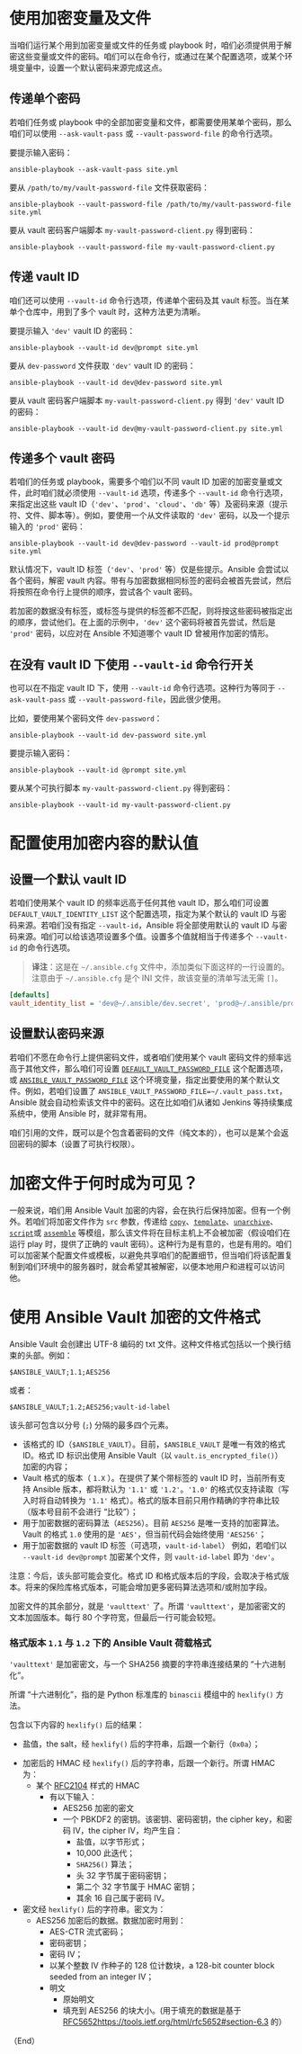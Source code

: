# 使用加密变量及文件

当咱们运行某个用到加密变量或文件的任务或 playbook 时，咱们必须提供用于解密这些变量或文件的密码。咱们可以在命令行，或通过在某个配置选项，或某个环境变量中，设置一个默认密码来源完成这点。


## 传递单个密码



若咱们任务或 playbook 中的全部加密变量和文件，都需要使用某单个密码，那么咱们可以使用 `--ask-vault-pass` 或 `--vault-password-file` 的命令行选项。


要提示输入密码：


```console
ansible-playbook --ask-vault-pass site.yml
```

要从 `/path/to/my/vault-password-file` 文件获取密码：


```console
ansible-playbook --vault-password-file /path/to/my/vault-password-file site.yml
```

要从 vault 密码客户端脚本 `my-vault-password-client.py` 得到密码：


```console
ansible-playbook --vault-password-file my-vault-password-client.py
```


## 传递 vault ID



咱们还可以使用 `--vault-id` 命令行选项，传递单个密码及其 vault 标签。当在某单个仓库中，用到了多个 vault 时，这种方法更为清晰。


要提示输入 `'dev'` vault ID 的密码：

```console
ansible-playbook --vault-id dev@prompt site.yml
```

要从 `dev-password` 文件获取 `'dev'` vault ID 的密码：

```console
ansible-playbook --vault-id dev@dev-password site.yml
```

要从 vault 密码客户端脚本 `my-vault-password-client.py` 得到 `'dev'` vault ID 的密码：

```console
ansible-playbook --vault-id dev@my-vault-password-client.py site.yml
```


## 传递多个 vault 密码

若咱们的任务或 playbook，需要多个咱们以不同 vault ID 加密的加密变量或文件，此时咱们就必须使用 `--vault-id` 选项，传递多个 `--vault-id` 命令行选项，来指定出这些 vault ID（`'dev'`、`'prod'`、`'cloud'`、`'db'` 等）及密码来源（提示符、文件、脚本等）。例如，要使用一个从文件读取的 `'dev'` 密码，以及一个提示输入的 `'prod'` 密码：


```console
ansible-playbook --vault-id dev@dev-password --vault-id prod@prompt site.yml
```

默认情况下，vault ID 标签（`'dev'`、`'prod'` 等）仅是些提示。Ansible 会尝试以各个密码，解密 vault 内容。带有与加密数据相同标签的密码会被首先尝试，然后将按照在命令行上提供的顺序，尝试各个 vault 密码。


若加密的数据没有标签，或标签与提供的标签都不匹配，则将按这些密码被指定出的顺序，尝试他们。在上面的示例中，`'dev'` 这个密码将被首先尝试，然后是 `'prod'` 密码，以应对在 Ansible 不知道哪个 vault ID 曾被用作加密的情形。

## 在没有 vault ID 下使用 `--vault-id` 命令行开关


也可以在不指定 vault ID 下，使用 `--vault-id` 命令行选项。这种行为等同于 `--ask-vault-pass` 或 `--vault-password-file`，因此很少使用。


比如，要使用某个密码文件 `dev-password`：


```console
ansible-playbook --vault-id dev-password site.yml
```

要提示输入密码：


```console
ansible-playbook --vault-id @prompt site.yml
```


要从某个可执行脚本 `my-vault-password-client.py` 得到密码：

```console
ansible-playbook --vault-id my-vault-password-client.py
```


# 配置使用加密内容的默认值

## 设置一个默认 vault ID

若咱们使用某个 vault ID 的频率远高于任何其他 vault ID，那么咱们可设置 `DEFAULT_VAULT_IDENTITY_LIST` 这个配置选项，指定为某个默认的 vault ID 与密码来源。若咱们没有指定 `--vault-id`，Ansible 将全部使用默认的 vault ID 与密码来源。咱们可以给该选项设置多个值。设置多个值就相当于传递多个 `--vault-id` 的命令行选项。


> **译注**：这是在 `~/.ansible.cfg` 文件中，添加类似下面这样的一行设置的。注意由于 `~/.ansible.cfg` 是个 INI 文件，故该变量的清单写法无需 `[]`。


```ini
[defaults]
vault_identity_list = 'dev@~/.ansible/dev.secret', 'prod@~/.ansible/prod.secret'
```

## 设置默认密码来源


若咱们不愿在命令行上提供密码文件，或者咱们使用某个 vault 密码文件的频率远高于其他文件，那么咱们可设置 [`DEFAULT_VAULT_PASSWORD_FILE`](https://docs.ansible.com/ansible/latest/reference_appendices/config.html#default-vault-password-file) 这个配置选项，或 [`ANSIBLE_VAULT_PASSWORD_FILE`](https://docs.ansible.com/ansible/latest/reference_appendices/config.html#envvar-ANSIBLE_VAULT_PASSWORD_FILE) 这个环境变量，指定出要使用的某个默认文件。例如，若咱们设置了 `ANSIBLE_VAULT_PASSWORD_FILE=~/.vault_pass.txt`，Ansible 就会自动检索该文件中的密码。这在比如咱们从诸如 Jenkins 等持续集成系统中，使用 Ansible 时，就非常有用。

咱们引用的文件，既可以是个包含着密码的文件（纯文本的），也可以是某个会返回密码的脚本（设置了可执行权限）。


# 加密文件于何时成为可见？


一般来说，咱们用 Ansible Vault 加密的内容，会在执行后保持加密。但有一个例外。若咱们将加密文件作为 `src` 参数，传递给 [`copy`](https://docs.ansible.com/ansible/latest/collections/ansible/builtin/copy_module.html#copy-module)、[`template`](https://docs.ansible.com/ansible/latest/collections/ansible/builtin/template_module.html#template-module)、[`unarchive`](https://docs.ansible.com/ansible/latest/collections/ansible/builtin/unarchive_module.html#unarchive-module)、[`script`](https://docs.ansible.com/ansible/latest/collections/ansible/builtin/script_module.html#script-module)或 [`assemble`](https://docs.ansible.com/ansible/latest/collections/ansible/builtin/assemble_module.html#assemble-module) 等模组，那么该文件将在目标主机上不会被加密（假设咱们在运行 play 时，提供了正确的 vault 密码）。这种行为是有意的，也是有用的。咱们可以加密某个配置文件或模板，以避免共享咱们的配置细节，但当咱们将该配置复制到咱们环境中的服务器时，就会希望其被解密，以便本地用户和进程可以访问他。

# 使用 Ansible Vault 加密的文件格式

Ansible Vault 会创建出 UTF-8 编码的 txt 文件。这种文件格式包括以一个换行结束的头部。例如：


```text
$ANSIBLE_VAULT;1.1;AES256
```

或者：

```text
$ANSIBLE_VAULT;1.2;AES256;vault-id-label
```

该头部可包含以分号 (`;`) 分隔的最多四个元素。


- 该格式的 ID（`$ANSIBLE_VAULT`）。目前，`$ANSIBLE_VAULT` 是唯一有效的格式 ID。格式 ID 标识出使用 Ansible Vault（以 `vault.is_encrypted_file()`） 加密的内容；
- Vault 格式的版本（ `1.X` ）。在提供了某个带标签的 vault ID 时，当前所有支持 Ansible 版本，都将默认为 `'1.1'` 或 `'1.2'`。`'1.0'` 的格式仅支持读取（写入时将自动转换为 `'1.1'` 格式）。格式的版本目前只用作精确的字符串比较（版本号目前不会进行 “比较”）；
- 用于加密数据的密码算法（`AES256`）。目前 `AES256` 是唯一支持的加密算法。Vault 的格式 `1.0` 使用的是 `'AES'`，但当前代码会始终使用 `'AES256'`；
- 用于加密数据的 vault ID 标签（可选项，`vault-id-label`） 例如，若咱们以 `--vault-id dev@prompt` 加密某个文件，则 `vault-id-label` 即为 `'dev'`。

注意：今后，该头部可能会变化。格式 ID 和格式版本后的字段，会取决于格式版本。将来的保险库格式版本，可能会增加更多密码算法选项和/或附加字段。

加密文件的其余部分，就是 `'vaulttext'` 了。所谓 `'vaulttext'`，是加密密文的文本加固版本。每行 80 个字符宽，但最后一行可能会较短。


### 格式版本 `1.1` 与 `1.2` 下的 Ansible Vault 荷载格式


`'vaulttext'` 是加密密文，与一个 SHA256 摘要的字符串连接结果的 “十六进制化”。

所谓 “十六进制化”，指的是 Python 标准库的 `binascii` 模组中的 `hexlify()` 方法。


包含以下内容的 `hexlify()` 后的结果：

- 盐值，the salt，经 `hexlify()` 后的字符串，后跟一个新行（`0x0a`）；
+ 加密后的 HMAC 经 `hexlify()` 后的字符串，后跟一个新行。所谓 HMAC 为：
    + 某个 [RFC2104](https://www.ietf.org/rfc/rfc2104.txt) 样式的 HMAC
        + 有以下输入：
            - AES256 加密的密文
            + 一个 PBKDF2 的密钥。该密钥、密码密钥，the cipher key，和密码 IV，the cipher IV，均产生自：
                - 盐值，以字节形式；
                - 10,000 此迭代；
                - `SHA256()` 算法；
                - 头 32 字节属于密码密钥；
                - 第二个 32 字节属于 HMAC 密钥；
                - 其余 16 自己属于密码 IV。
+ 密文经 `hexlify()` 后的字符串。密文为：
    + AES256 加密后的数据。数据加密时用到：
        - AES-CTR 流式密码；
        - 密码密钥；
        - 密码 IV；
        - 以某个整数 IV 作种子的 128 位计数块，a 128-bit counter block seeded from an integer IV；
        + 明文
            - 原始明文
            - 填充到 AES256 的块大小。(用于填充的数据是基于 [RFC5652]()https://tools.ietf.org/html/rfc5652#section-6.3 的）


（End）


